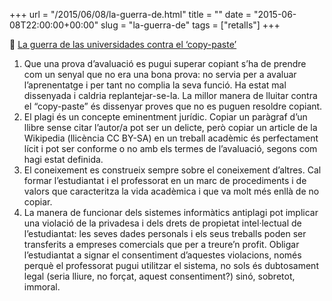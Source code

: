 +++
url = "/2015/06/08/la-guerra-de.html"
title = ""
date = "2015-06-08T22:00:00+00:00"
slug = "la-guerra-de"
tags = ["retalls"]
+++

📎 [La guerra de las universidades contra el ‘copy-paste’](http://economia.elpais.com/economia/2015/06/05/actualidad/1433510626_359303.html)

1. Que una prova d’avaluació es pugui superar copiant s’ha de prendre com un senyal que no era una bona prova: no servia per a avaluar l’aprenentatge i per tant no complia la seva funció. Ha estat mal dissenyada i caldria replantejar-se-la. La millor manera de lluitar contra el “copy-paste” és dissenyar proves que no es puguen resoldre copiant.
2. El plagi és un concepte eminentment jurídic. Copiar un paràgraf d’un llibre sense citar l’autor/a pot ser un delicte, però copiar un article de la Wikipedia (llicència CC BY-SA) en un treball acadèmic és perfectament lícit i pot ser conforme o no amb els termes de l’avaluació, segons com hagi estat definida.
3. El coneixement es construeix sempre sobre el coneixement d’altres. Cal formar l’estudiantat i el professorat en un marc de procediments i de valors que caracteritza la vida acadèmica i que va molt més enllà de no copiar.
4. La manera de funcionar dels sistemes informàtics antiplagi pot implicar una violació de la privadesa i dels drets de propietat intel·lectual de l’estudiantat: les seves dades personals i els seus treballs poden ser transferits a empreses comercials que per a treure’n profit. Obligar l’estudiantat a signar el consentiment d’aquestes violacions, només perquè el professorat pugui utilitzar el sistema, no sols és dubtosament legal (seria lliure, no forçat, aquest consentiment?) sinó, sobretot, immoral.
